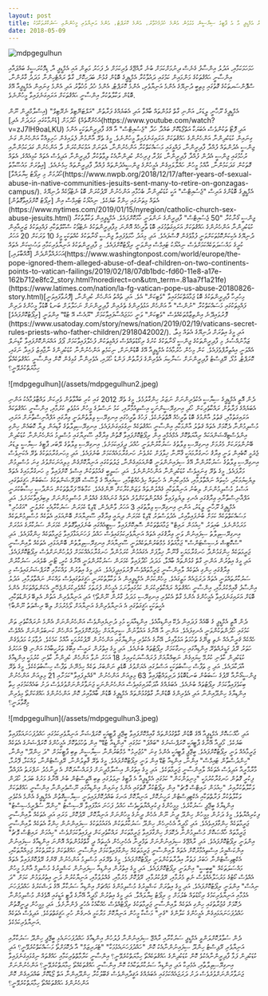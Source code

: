 ```yaml
---
layout: post
title: ޑިމޮކުރަސީ އާ، އަދުލު އިންސާފާ، ހަމަހަމަކާއި، އިންސާނީ ޙައްޤުތަކަށް ވަކާލާތުކުރާ އެމްޑީޕީ އާ އެ ޕާޓީގެ ސިޔާސީން ގެގުޅުން އެންމެ ހުދުމުޚުތާރު، އެންމެ ކޮރަޕްޓު، އެންމެ އަނިޔާވެރި މީހުންނާއި ސަރުކާރުތަކާއެކު!
date: 2018-05-09
---
```

![mdpgegulhun](/assets/mdpgegulhun1.jpeg) 
<p>
ހަމަހަމަކަމާއި، އަދުލު އިންސާފު ގެނެސް ދިނުމަށްކަމަށް ބުނެ ރާއްޖޭގެ ވެރިކަމަށް ދެ ފަހަރު މަތިން އައި އެމްޑީޕީ އާ، ޑިމޮކުރަސީގެ ބައްޕައާއި އިންސާނީ ޙައްޤުތަކުގެ މަންމައިން ކަމުގައި ދައުވާކުރާ އެމްޑީޕީގެ ބޮޑުން ގުޅުން ބަދަހިކޮށް، ގާތް ރައްޓެހިންނާ މަދަދު ގާރުންނާ، ސްޕޮންސަރތަކުގެ ގޮތުގައި މިތިބީ ދުނިޔޭގެ އެންމެ އަނިޔާވެރި، އެންމެ ކޮރަޕްޓު، އެންމެ ޚުދު މުޚުތާރު އަދި އެންމެ ގިނައިން އެމްޑީޕީއާ އޭގެ ބޮޑުން ވަކާލާތުކުރާ އިންސާނީ ޙައްޤުތަކަށް އަރައިގަނެފައިވާ މީހުންނެވެ. 
</p>
<p>
އެމްޑީޕީގެ ރޫހާނީ ލީޑަރު، އަންނި ގާތް ގުޅުންތައް ބާއްވާ އަދި އެބަޔެއްގެ ފަރާތުން "އަލްޓަނޭޓިވް ނެރޭޓިވް" (އިސްލާމްދީން ނޫން އެހެންގޮތެއް) ހޯދުމަށް [ޑެންމާކުގައި މަދަދަށް އެދި](https://www.youtube.com/watch?v=zJ7lH9oaLKU) އަދި ފޮޓޯ ތަކުންވެސް އެބަޔަކާ އަތްޖޯޑުކޮށް ބައްދާ ހަދާ "ޖެސުއިޓްސް" އާ އޭގެ ފާދިރީންތަކަކީ އެންމެ ގިނައިން ކުޑަކުދިންނާ އަންހެނުންގެ ޙައްޤުތަކަށް އަރައިގަނެފައިވާ މީހުންނެވެ. މީގެ ތެރޭ އާންމުން ފެލައިގެން ހަށިވިއްކާ އަންހެނުން ގަނެ ޖިންސީ އެދުންތައް ފުއްދާ ފާދިރީންނާ، ފައްޅީގައި މަސައްކަތްކުރާ އަންހެނުންނާ، އެތަނަށް އަޅުކަންކުރަން ދާ އަންހެނުން ގަދަކަމުންނާއި ރުހުމުގައި ޖިންސީ އެދުން ފުއްދާ ފާދިރީންނާ، ޅަފުރާ ފިރިހެން ކުދިންނާއެކު ލިވާތުކުރާ ފާދިރީންނާ އަދިވެސް އެތައް ކުޅިއެއްގެ، އެތައް ގޮތަކުން ގަދަކަމުންނާ، އާއްމު މީހުން ހައްލާލައިގެން އެމީހުންގެ ޖިންސީއެދުންތައް ފުއްދާ ފާދިރީންތައް ހިމެނެއެވެ. [އިތުރަށް މައުޟޫމާތު ހޯދުމަށް މި ރިޕޯޓު ކިޔާލައްވާ](https://www.nwpb.org/2018/12/17/after-years-of-sexual-abuse-in-native-communities-jesuits-sent-many-to-retire-on-gonzagas-campus/). އެމްޑީޕީގެ ބޮޑުންގެ އަރިސް "ޖެސުއިޓްސް" އަކީ ކުޑަކުދިންނާ ބެހުމާއި އަންހެނުން ރޭޕުކުރަން ބޮޑު ނެޓުވޯކެއް ދުނިޔޭގެ އެތައް މިތަނުގައި ހިންގާ ބަޔެކެވެ. ނިއުޔޯކު ޓައިމްސް އިން [ރިޕޯޓު ކޮށްފައިވާގޮތުން](https://www.nytimes.com/2019/01/15/nyregion/catholic-church-sex-abuse-jesuits.html) ޖިންސީ ގޯނާކުރާ "50 ޖެސުއިޓްސް" ފާދިރީންގެ ނަންވަނީ ހާމަކޮށްފައެވެ. އެމްޑީޕީއިން ވަކާލާތުކުރާ ކުޑަކުދިންނާ އަންހެނުންގެ ޙައްޤުތަކަށް އަރައިގަތުމުގައި ބޮޑު ތާރީޚެއް އޮންނަ މިފާދިރީންތަކުގެ ނެޓުވޯކު ސްކޫލްތަކާއި ފައްޅިތަކުގެ ޒަރީއާއިން ދުނިޔޭގެ އެކިކަންކޮޅުތަކަށްވަނީ ފުޅާވެގެން ގޮސްފައެވެ. އަދި މިއަދު ހާމަވެފައިވާ ޖިންސީ ގޯނާތަކުގެ ކުއްތަކަކީ މީގެ 10 ވަރަކަށް 20 އަހަރު ކުރީގެ މައްސަލަތަކެއްކަމަށްވެސް ނިއުޔޯކު ޓައިމްސް އިންވަނީ ރިޕޯޓުކޮށްފައެވެ. މި ފާދިރީންތަކުގެ އަނިޔާވެރިކަމާއި ވަޙުޝީކަން އެތައް އަހަރެއްވާންދެން [އޮއްބާލައި،](https://www.washingtonpost.com/world/europe/the-pope-ignored-them-alleged-abuse-of-deaf-children-on-two-continents-points-to-vatican-failings/2019/02/18/07db1bdc-fd60-11e8-a17e-162b712e8fc2_story.html?noredirect=on&utm_term=.81aa7f1a21fe) (https://www.latimes.com/nation/la-fg-vatican-pope-us-abuse-20180826-story.html)[ފޮރުވާފައިވަނީ] މިހުރިހާ ފާދިރީންތަކުގެ ބޮޑު ޖަމާޢަތްކަމުގައިވާ "ވެޓިކަން" އެވެ. އަދި ތުއްތު އަންހެން ކުދިންނާ، ފައްޅިތަކުގައި މަސައްކަތްކުރާ "ނުންސް" އާ އަންހެން އަޅުވެރިންގެ ތެރެއިން ފާދިރީންނަށް ނަހަލާލަށް ބަނޑު ބޮޑުވާ މީހުންގެ ދަރިން ފޮރުވައިދޭނެ އިންތިޒާމްތަކެއްވެސް "ވެޓިކަން" ވަނީ ހަމަޖައްސާފައިވާކަމަށް "ޔޫއެސް އޭ ޓުޑޭ" އިންވަނީ [ރިޕޯޓުކޮށްފައެވެ](https://www.usatoday.com/story/news/nation/2019/02/19/vaticans-secret-rules-priests-who-father-children/2918042002/). އަދި މީގެ އިތުރަށް ދުނިޔޭގެ އެތައް މިތާ، ޒަމާނުއްސުރެ މި ފާދިރީންތަކުގެ ޖިންސީ ގޯނާތަކުގެ ކުށުގެ ރިކޯޑުތައްވެސް ފައްޅިތަކުން ފުހެލާފައިވާކަމަށް ޕޯޕު އައްޔަންކޮށްފައިވާ ކާޑިނަލް އެއްވަނީ އިއުތިރާފްވެފައެވެ. ކަން މިހެން ހުރުމާއެކު އެމްޑީޕީއާ އޭގެ ބޮޑުންނަށް، ނިކަމެތި އަންހެނުންނާ ކުޑަކުދިންގެ ނާޖާއިޒު ފައިދާ ނަގައި، ކޮރަޕްޓު، މުޅޯ، ރޭޕިސްޓު ފާދިރީންނަށް ސަނާކިޔަ އެވެރިންގެ ފަރާތުން ފަންޑު ހޯދައި، އެވެރިންނާ ގުޅިގެން ކޮން އިންސާނީ ޙައްޤުތަކެއްތޯ ހިމާޔަތްކުރެވޭނީ؟
</p>
![mdpgegulhun](/assets/mdpgegulhun2.jpeg) 
<p>
ދެން އޮތީ އެމްޑީޕީގެ ސިޔާސީ އެކުވެރިންނަށް ނަޒަރު ހިންގާލުމެވެ. މީގެ ތެރޭ 2012 ގައި ކުރި ބަޣާވާތުން ވެރިކަން ވައްޓާލުމާއެކު އަންނި އެބަޔެއްގެ ފަރާތުން ރައްކާތެރިކަން ހޯދި އިނގިރޭސީންނަކީ އިސްތިއުމާރާއި، ކަޅު ނަސްލުގެ މީހުން އަޅުވެތި ކުރުމާއި، އިންސާނީ ޙައްޤުތަކައް އަރައިގަތުމާއި، ޤަތުލު އާންމުގެ ބޮޑު ތާރީޚެއް އޮތްތަނެކެވެ. ފަހުގެ ތާރީޚުގައި އިނގިރޭސި ވިލާތުންވަނީ ޢިރާގައި އަފްޣާނިސްތާނަށް އަރައި، މުސްލިމުންނާ ދެކޮޅަށް އެތައް ޤަތުލު އާންމަކާއި އިންސާނީ ޙައްޤުތަކެއް ނިގުޅައިގަނެފައެވެ. އިނގިރޭސިވިލާތުގެ ގާޑިއަން ލިޔާ ކޮބައެން ހިންގި އިންވެސްޓިގޭޝަންއަކައް ރިއާޔަތްކޮށް އެމްއެމްއީ އިން ރިޕޯޓުކޮށްފައިވާ ގޮތުން ޢިރާޤާއި ސޫރިޔާގައި މުސްލިމު އަންހެނުންނާ ކުޑަކުދިން ބޭނުންވަރަކަށް މެރުމަށް އިނގިރޭސި ވިލާތުގެ ސަރުކާރުންވަނީ ހުއްދަ ދީފައިކަމަށެވެ. އިނގިރޭސި ވިލާތުގެ ލޭބަރ ޕާޓީގެ ސިޔާސީ ލީޑަރު ޖެރެމީ ކޮބެއިން ވަނީ ޢިރާޤު ހަނގުރާމައަކީ ޤާނޫނާ ޚިލާފަށް ކުރެވެނު ހަނގުރާމައެއްކަމަށް ބުނެފައެވެ. އަދި މިހަނގުރާމަތަކުގެ ތެރޭ އެކަނިވެސް އިނގިރޭސި ވިލާތުގެ ސަރުކާރުންނާ އޭގެ ސިފައިނުންވަނީ ބޮންއަޅައިގެންނާ، ޖަލުތަކުގައި އަނިޔާކޮށްގެން މިލިއަނަކަށްވުރެ ގިނަ މުސްލިމުން މަރާފައެވެ. މީގެ ތެރޭ ގިނައީވެސް ކުޑަކުދިންނާ އަންހެނުންނެވެ. އަދި ޞަލީބީ ޤައުމުތަކުން އިސްވެ ކޮށްފައިވާ މި ހަނގުރާމައިގެ އެތައް ލިޔެކިޔުމަކާއި، ހެކިތައް ނައްތާލުމާއި، އެމެރިކާއިން އެ ހެކިތައް ހިފެހެއްޓުމާއި، ސީއައިއޭ ގެ ޖާސޫސް އޮޕަރޭޝަންތަކުގެ ސަބަބުން ޙަޤީގަތުގައި، އަސްލު މުސްލިމުންނަށް ލިބުނު އަނިޔާތަކާއި ގެއްލުންތައް ވަޒަންކުރާކަށް ނޭންގެއެވެ. ކަމާބެހޭ ފަރާތްތަކުން އަންދާސީ ހިސާބުކުރަނީ އަފްޣާނިސްތާނާއި ޢިރާޤުގައި އެނގި ލިޔެވިފައިވާ ގެއްލުންތަކަށްވުރެ އެތައް ގުނައެއްގެ ގެއްލުން މުސްލިމުންނަށް ލިބިފައިވާކަމަށެވެ. އަދި އެމްޑީޕީގެ ރޫހާނީ ލީޑަރު، އަންނި އިނގިރޭސި ވިލާތުގައި 3 އަހަރު ވާންދެން، ޑޭވިޑް ކެމަރަން ސަރުކާރާއެކީ ކުރެވުނީ "އަގުހުރި" މަސައްކަތްތަކެއް ކަމަށް ބުނެފައިވާއިރު، އެދުވަސްވަރު ޑޭވިޑް ކެމަރަން ދިޔައީ ޢިރާޤާއި ސޫރިޔާއަށް ބޮންއަޅައި އެތަކެއް މުސްލިމުންތަކެއް މަރަމުންނެވެ. ބައިވަރު "ހިއުމަން ރައިޓް" ޖަމާއަތްތަކުން ސޮއިކޮށްފައިވާ ސިޓީއެއްގައި ބުނެފައިވާގޮތުން ކެމަރަން ސަރުކާރުގެ އަމުރަށް އިނގިރޭސިވިލާތު ސިފައިނުން ވަނީ ޢިރާޤުގައި އެތައް އަނިޔާވެރިކަމުގައިވެސް ހައްދު ފަހަނައަޅާފައިވާ ޖަރީމާތަކެއް ހިންގާފައެވެ. އަދި "ސްކޮޓިޝް ރެސިސްޓަންސް" ޖަމާއަތުގެ މެމްބަރުންތަކެއްވަނީ ސޫރިޔާއަށް އިނގިރޭސިވިލާތުން ބޮންއަޅައި، އެތަކެއް ލާއިންސާނީ ޖަރީމަތަކެއް ހިންގަމުންދާ ހަނގުރާމަޔަކީ ޤާނޫނާ ޚިލާފަށް އެގައުމުން ކުރަމުންދާ ހަނގުރާމައެއްކަމަށް ފުލުހުންނަށްވެސް ރިޕޯޓުކޮށްފައެވެ. އަދި މީގެ އިތުރުން އަންނި ގާތް ގުޅުންތައް ބާއްވާ، މަދަދު ހޯދާފައިވާ ކެމަރަން ސަރުކާރުންވަނީ އޭނާގެ ކުރީ، ޓޯނީ ބްލެއަރ ސަރުކާރުން ޢިރާޤުގައި ހިންގި އެތަކެއް ލާއިންސާނީ ޖަރީމާތައްވެސް ފޮރުވައިދީފައެވެ. އަދި މީގެ އިތުރުން ވައްކަމާއި ކޮރަޕްޝަނުގައިވެސް މި ސަރުކާރުތައްވަނީ އެތައް ދަރަޖައެއް މަތީގައެވެ. މިހެންކަމުން އެމްޑީޕީއިން އެ ވަކާލާތުކުރަނީ ޙަޤީގަތުގައިވެސް ވައްކަން ނައްތާލުމާއި، އަދުލު އިންސާފު ޤާއިމްކުރުމާއި، އިންސާނީ ޙައްޤުތައް ރައްކާތެރިކުރަން ކަމުގައިވާނަމަ އެމީހުން ފުރަތަމަ ކުއްވެރިކުރަންޖެހޭނީ އެކަންތައްތަކަށް އެންމެ ބޮޑަށް އަރައިގަނެފައިވާ އެމީހުންގެ އެންމެ ގާތް އެކުވެރި އިނގިރޭސި މަދަދު ގާރުން ނޫންތޯ؟ އަދި އަނިޔާވެރިން އަތުން އެލިބޭ ފަންޑުތަކާއި، އެހީތަކަކީ ޙަޤީގަތުގައި އެ އަނިޔާވެރިންގެ އަނިޔާއަށް ލޯމެރުމަށް ލިބޭ ރިޝްވަތު ނޫންބާ؟
</p>
<p>
ދެން އޮތީ އެމްޑީޕީ ގެ ބޭއެއް ފަދައިން ދެކޭ އިންޑިއާއެވެ. އިންޑިއާޔަކީ މުޅި ދުނިޔެއިންވެސް އަންހެނުންނަށް އެންމެ ނުރައްކާތެރި ތަން ކަމުގައި ހޯދުންތަކުންވަނީ އެނގިފައެވެ. އަންނި އާ އޭނާގެ އައުވާނުން ސީރިޔާއަށް ހިޖުރަކޮށްފައިވާ އަންހެން ކަނބަލުންނަށް އެއްވެސް ހެއްކެއް ޤަރީނާއެއް ނެތި ޒިނޭގެ ތުހުމަތު އަޅުވާއިރު، އޭނާގެ އެކުވެރި އިންޑިޔާގައި އަންހެނުން ރޭޕުކުރުމަކީ އާއްމު ކަމެކެވެ. ދުވާލަކު މަދުވެގެން ހަތަރު ރޭޕު ގަޑީރެއްތެރޭ އިންޑިއާގައި ހިނގާކަމަށް ރިޕޯޓުތައް ބުނެއެވެ. އަދި މީގެ އިތުރުން ރައީސް އިބޫގެ ތަރުހީބާއެކު އަންނި 9 އަހަރުގެ ކުޑަކުދިން ކާވެނި ކުރުމޭ ކިޔައިގެން ނަބިއްޔާއަށް ފުރައްސާރަކުރިއިރު 18 އަހަރު ނުވާ އަންހެން ކުދިންނާ ކާވެނި ކުރުމަކީ އިންޑިއާގެ އާދަކާދައެވެ. އަދި މި ތަފާސް ހިސާބުތަކަކީ އަސްލުގައި އެޔަށްވުރެ ބޮޑެތި ނަންބަރު ތަކެއް ހިމެނޭނެ ތަފާސް ހިސާބުތަކެކެވެ. މީގެ ތެރޭ ޖިންސީގޯނާއާ ރޭޕުގެ ސަބަބުން ބަނޑުބޮޑުވެ ދަރިވައްޓާފައިވާ 63 މިލިއަން އަންހެނުން "ގެއްލިފައިވާ"ކަމަށާއި 21 މިލިއަން އަންހެނުން ބިކަވެފައިވާކަމަށް ރިޕޯޓުތައް ބުނެއެވެ. އެބަޔެއްގެ އާދަކާދައިގައިވެސް އަންހެނުންނަކީ ޖަނަވާރުންނަށްވުރެވެސް ދަށު ބައެއްކަމުގައި ހިތާ އިންޑިޔާގެ ހިންދޫއިންނާ އަދި އެވެރިންގެ ބޮޑުންނާ ގާތްގުޅުންތައް އެމްޑީޕީގެ ބޮޑުން ބާއްވާއިރު ކޮން އަންހެނުންގެ ޙައްޤަކަށްތޯ މިވެރިން މިގޮވާލަނީ؟
</p>
![mdpgegulhun](/assets/mdpgegulhun3.jpeg) 
<p>
އަދި ޚާއްޞަކޮށް އެމްޑީޕީއާ އޭގެ ބޮޑުން ގާތްގުޅުންތައް ގާއިމްކޮށްފައިވާ ބީޖޭޕީ ޕާޓީއަކީ ކޮރަޕްޝަނާ އަނިޔާވެރިކަމުގައި ހައްދުފަހަނައަޅާފައިވާ ބަޔެކެވެ. މޯދީއާ އޭނާގެ ޕާޓީއަކީ ކޮރަޕްޝަނުގެ "ބައްޕަ" ކަމުގައި "އިންޑީއާ ޓުޑޭ" އިން ތުހުމަތުކޮށް އެމީހުންގެ ކޮރަޕްޝަނުގެ އެތަކެއް ޖަރީމާއެއް ވަނީ ރިޕޯޓުކޮށްފައެވެ. ބީޖޭޕީ ޕާޓީއަކީ އެންމެ ގިނަ "މުޖުރިމު" މެމްބަރުންނާ ސިޔާސީން ތިބި ޕާޓީކަމަށް "ދަ ހިންދޫ" އިންނާ، "ހިންދުސްތާން ޓައިމްސް" އިންނާ، އިންޑިއާ ޓުޑޭ އިން ވަނީ ރިޕޯޓުކޮށްފައެވެ. މީގެ ތެރޭ ޤާތިލުންނާ، ރޭޕިސްޓުންނާ، ވައްކަމާ، ފޭރުމާ، މާރާމާރީއާ އަދިވެސް އެތަކެއް ލާއިންސާނީ ޖަރީމާތަކެވެ. އަދި މީގެ އިތުރުން އިސްލާމްދީނަށް ފުރައްސާރަކޮށް އެ ދީނާމެދު ނަފްރަތު އުފައްދާ ފިކުރީ ގޮތުން ހަނގުރާކުރުމަކީ "މިނިވަންކަން" ކަމުގައި އެމްޑީޕީއާ އެ ޕާޓީގެ ނިވަލުގައި ތިބި އޭތީސްޓުން ބުނެ އޭނާގެ މަރުގެ ބަދަލު ހޯދަން ވަކާލާތުކުރާއިރު "ހިއުމަން ރައިޓްސް ވޮޗު" އިން ރިޕޯޓުކުރާ ގޮތުގައި އެންމެ ގިނައިން އިންޑިއާގައި ނޫސްވެރިންނާ އިންސާނީ ޙައްޤުތަކަށް ވަކާލާތުކުރާ ފަރާތްތަކާއި އެކްޓިވިސްޓުން ރަހީނުކޮށް، އަނިޔާކޮށް އަނގަ ބައްދުކޮށްފައިވަނީ ސިޔާސީގޮތުން އެމްޑީޕީގެ އެންމެ އެކުވެރި އިންޑިޔާގެ ބީޖޭޕީ ސަރުކާރެވެ. މިމީހުންގެ ފިކުރިއްޔާތަކީވެސް ހައްދު ފަހަނަ އަޅާފައިވާ ރޭސިސްޓު "ހިންދޫ ސުޕްރީމެސިސްޓު" ފިކުރިއްޔާތެވެ. މީގެ ދަށުން މިމީހުން ހިންދޫ ދީނު ނޫން އެހެން ދީނުގެ މީހުންނަށް އަނިޔާކޮށް، ރޭޕުކޮށް، މަރައި އަދި އެތަކެއް ލާއިންސާނީ ޖަރީމާތަކެއް ހިންގާފައިވެއެވެ. އަދި މޯދީއާ އެހެނިހެން ހިންދޫ ސަރުކާރުތަކުން އެގައުމުތަކުގެ ސިފައިންނުން ހިންގާ އެތަކެއް ލާއިންސާނީ ޖަރީމާތައް ޚާއްޞަކޮށް މުސްލިމުންނާ ދެކޮޅަށް ހިންގާފައިވާ ޖަރީމާތަކަށް ރައްކާތެރިކަން ދީފައިވާކަމަށްވެސް "ހިއުމަން ރައިޓްސް ވޮޗު"  އިންވަނީ ރިޕޯޓުކޮށްފައެވެ. އަދި ރާއްޖޭގެ ސިފައިނުންނަށް ތަމްރީނާ އެހެނިހެން އެހީތައް ދީ ގާތްގުޅުންތައް އޮންނަ އިންޑިއާގެ ސިފައިނުން އިންކަޝްމީރު އިސްތިއުމާރުކޮށް އެތައް ލާއިންސާނީ ޖަރީމަތަކެއް ހިންގާފައިވާކަމަށް އިންސާނީ ޙައްޤުތަކަށް ވަކާލަތުކުރާ ޖަމިއްޔާތަކާއި، އެކްޓިވިސްޓުންނާ ޚަބަރު ފަތުރާ އިދާރާތަކުންވަނީ ރިޕޯޓުކޮށްފައެވެ. މީގެ ތެރޭގައި މުސްލިމު އަންހެނުން ގޭންގު ރޭޕުކޮށްފައިވާ އެތައް މައްސަލަތަކެއް "ބީބީސީ" އިންވަނީ ރިޕޯޓުކޮށްފައެވެ. އަދި މީގެ އިތުރުން އިންޑިއާ ސިފައިނުން ކަޝްމީރުގެ މުސްލިމް އާންމު މީހުން އެއްވެސް ކޯޓުގެ މަރުޙަލާއެއްވެސް ނެތި މެރުމާއި، ރޭޕުކުރުމާއި، ރޭޕުކޮށް މެރުމާއި، ގެއްލުވުމާއި، އަނިޔާކުރުން ދަނީ އިތުރުވަމުން ކަމަށް "ދަ ނިއުސް" އިންވަނީ ރިޕޯޓުކޮށްފައެވެ. އަދި މީގެ އިތުރަށް ކަޝްމީރުގެ މުސްލިމުންގެ މައްޗަށް އިންޑިއާ ސަރުކާރާ އޭގެ ލަޝްކަރުގެ ހައްދުފަހަނަ އެޅުމާއި އަނިޔާވެރިކަމުގެ ރިކޯޑުތައް ބެލުމަށް މި ރިޕޯޓު ކިޔާލައްވާ. އަދި މީގެ އިތުރުން މޯދީއާ އޭނާގެ ޕާޓީ އަޑީގައި އޮވެގެން މުސްލިމުންނާ ދެކޮޅަށް ގުޖުރާތުގައި ހިންގި އެތަކެއް ލާއިންސާނީ ޖަރީމާތަކުގެ ރިޕޯޓުއްވެސް ހެއްކާއެކު އެހުރީ ފެންނާށެވެ. އަދި މިމީހުން ދީނީގޮތުން ހައްދުފަހަނައަޅައިގެން އެމީހުންގެ ކަލާންގެ "ގެރި" މަސްކާ މީހުން އަނިޔާކޮށް މަރާކަމީ އެނގެން ހުރި ޙަޤީގަތްތަކެވެ. އަދިވެސް އެތަކެއް އަނިޔާވެރިކަމެކެވެ.
</p>
<p>
ދެން ސުވާލުކޮށްލަންވީ އެމްޑީޕީ ސަރުކާރާއި ރާއްޖޭ ސިފައިނުންނާ ފުލުހުން އިންޑިއާގެ ހައްދުފަހަނައެޅި ބީޖޭޕީ ހިންދޫ ސަރުކާރާއި އަނިޔާވެރި ރޭޕިސްޓު ހިންދޫ ސިފައިނުންނާއެކު ކޮން "ހައްދުފަހަނައެޅުމަކާ" "ޓެރަރިޒަމް" އާ ދެކޮޅަށްތޯ މަސައްކަތްކުރެވޭނީ؟ އަދި ކުޑަކުދިން ފަޅާ ފާދިރީންނާއެކުވެ ކޮން ކުޑަކުދިންގެ ޙައްޤުތަކެއްތޯ ހިމާޔަތްކުރެވޭނީ؟ އިންސާނީ ކަރާމާތްތެރިކަމާއި ހައްޤުތައް ނިގުޅައިގަނެފައިވާ އިނގިރޭސިވިލާތާއި، އެމެރިކާ އަދި އިންޑިއާ ސަރުކާރުތަކާއެކު ކޮން އިންސާނީ ޙައްޤުތަކެއްތޯ ހިމާޔަތްކުރެވޭނީ؟ އަންހެނުންނަށް ޖަނަވާރުންނަށްވުރެވެސް ދަށު ދަރަޖައެއްކަމުގައި އެބަޔެއްގެ އަޤީދާއިންވެސް ޤަބޫލުކުރާ ހިންދޫއިންނާ އަތް ޖޯޑުކޮށް ބައްދައިގެން ކޮން އަންހެނުންގެ ޙައްޤުތަކެއްތޯ ހިމާޔަތްކުރެވޭނީ؟
</p>
